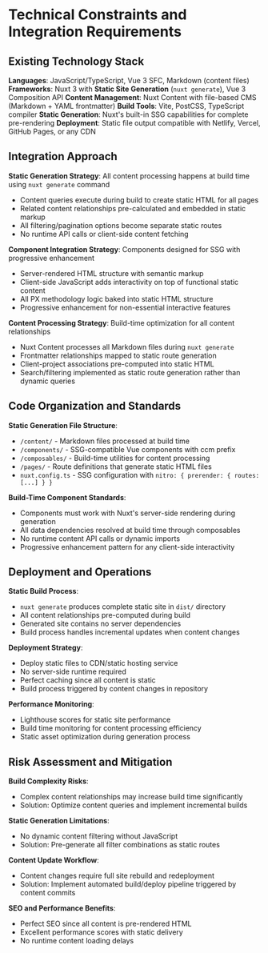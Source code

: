 # Technical Constraints and Integration Requirements

## Existing Technology Stack

**Languages**: JavaScript/TypeScript, Vue 3 SFC, Markdown (content files)
**Frameworks**: Nuxt 3 with **Static Site Generation** (`nuxt generate`), Vue 3 Composition API
**Content Management**: Nuxt Content with file-based CMS (Markdown + YAML frontmatter)
**Build Tools**: Vite, PostCSS, TypeScript compiler
**Static Generation**: Nuxt's built-in SSG capabilities for complete pre-rendering
**Deployment**: Static file output compatible with Netlify, Vercel, GitHub Pages, or any CDN

## Integration Approach

**Static Generation Strategy**: All content processing happens at build time using `nuxt generate` command
- Content queries execute during build to create static HTML for all pages
- Related content relationships pre-calculated and embedded in static markup
- All filtering/pagination options become separate static routes
- No runtime API calls or client-side content fetching

**Component Integration Strategy**: Components designed for SSG with progressive enhancement
- Server-rendered HTML structure with semantic markup
- Client-side JavaScript adds interactivity on top of functional static content
- All PX methodology logic baked into static HTML structure
- Progressive enhancement for non-essential interactive features

**Content Processing Strategy**: Build-time optimization for all content relationships
- Nuxt Content processes all Markdown files during `nuxt generate`
- Frontmatter relationships mapped to static route generation
- Client-project associations pre-computed into static HTML
- Search/filtering implemented as static route generation rather than dynamic queries

## Code Organization and Standards

**Static Generation File Structure**: 
- `/content/` - Markdown files processed at build time
- `/components/` - SSG-compatible Vue components with ccm prefix
- `/composables/` - Build-time utilities for content processing
- `/pages/` - Route definitions that generate static HTML files
- `nuxt.config.ts` - SSG configuration with `nitro: { prerender: { routes: [...] } }`

**Build-Time Component Standards**:
- Components must work with Nuxt's server-side rendering during generation
- All data dependencies resolved at build time through composables
- No runtime content API calls or dynamic imports
- Progressive enhancement pattern for any client-side interactivity

## Deployment and Operations

**Static Build Process**: 
- `nuxt generate` produces complete static site in `dist/` directory
- All content relationships pre-computed during build
- Generated site contains no server dependencies
- Build process handles incremental updates when content changes

**Deployment Strategy**: 
- Deploy static files to CDN/static hosting service
- No server-side runtime required
- Perfect caching since all content is static
- Build process triggered by content changes in repository

**Performance Monitoring**: 
- Lighthouse scores for static site performance
- Build time monitoring for content processing efficiency
- Static asset optimization during generation process

## Risk Assessment and Mitigation

**Build Complexity Risks**: 
- Complex content relationships may increase build time significantly
- Solution: Optimize content queries and implement incremental builds

**Static Generation Limitations**: 
- No dynamic content filtering without JavaScript
- Solution: Pre-generate all filter combinations as static routes

**Content Update Workflow**: 
- Content changes require full site rebuild and redeployment
- Solution: Implement automated build/deploy pipeline triggered by content commits

**SEO and Performance Benefits**: 
- Perfect SEO since all content is pre-rendered HTML
- Excellent performance scores with static delivery
- No runtime content loading delays
